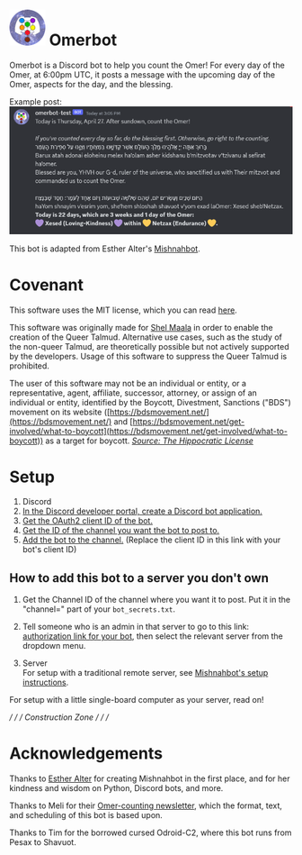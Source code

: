 # ![](omerbot-logo-extra-small.png) Omerbot 

Omerbot is a Discord bot to help you count the Omer! For every day of the Omer, at 6:00pm UTC, it posts a message with the upcoming day of the Omer, aspects for the day, and the blessing. 

Example post: 
![](omerbot-example.png)

This bot is adapted from Esther Alter's [Mishnahbot](https://github.com/subalterngames/mishnahbot). 
 
# Covenant

This software uses the MIT license, which you can read [here](LICENSE).

This software was originally made for [Shel Maala](https://www.shelmaala.com/) in order to enable the creation of the Queer Talmud. Alternative use cases, such as the study of the non-queer Talmud, are theoretically possible but not actively supported by the developers. Usage of this software to suppress the Queer Talmud is prohibited.

The user of this software may not be an individual or entity, or a representative, agent, affiliate, successor, attorney, or assign of an individual or entity, identified by the Boycott, Divestment, Sanctions ("BDS") movement on its website ([https://bdsmovement.net/](https://bdsmovement.net/) and [https://bdsmovement.net/get-involved/what-to-boycott](https://bdsmovement.net/get-involved/what-to-boycott)) as a target for boycott. *[Source: The Hippocratic License](https://firstdonoharm.dev/#hippocratic-license-3-0)*

# Setup 
1. Discord
  1. [In the Discord developer portal, create a Discord bot application.](https://www.wikihow.com/Create-a-Bot-in-Discord#Creating-the-Bot-on-Discord)
  1. [Get the OAuth2 client ID of the bot.](https://www.wikihow.com/Create-a-Bot-in-Discord#Sending-the-Bot-to-the-Discord-Server.2FChannel)
  1. [Get the ID of the channel you want the bot to post to.](https://docs.statbot.net/docs/faq/general/how-find-id/) 
  1. [Add the bot to the channel.](https://discord.com/oauth2/authorize?&client_id=1097236576062419085&scope=bot&permissions=8) (Replace the client ID in this link with your bot's client ID)

## How to add this bot to a server you don't own 
  1. Get the Channel ID of the channel where you want it to post. Put it in the "channel=" part of your `bot_secrets.txt`.
  1. Tell someone who is an admin in that server to go to this link: [authorization link for your bot]( https://discord.com/oauth2/authorize?&client_id=1097236576062419085&scope=bot&permissions=8), then select the relevant server from the dropdown menu. 

1. Server   
For setup with a traditional remote server, see [Mishnahbot's setup instructions](https://github.com/subalterngames/mishnahbot#setup). 

For setup with a little single-board computer as your server, read on! 

*/ / / Construction Zone / / /*



# Acknowledgements

Thanks to [Esther Alter](https://github.com/subalterngames) for creating Mishnahbot in the first place, and for her kindness and wisdom on Python, Discord bots, and more. 

Thanks to Meli for their [Omer-counting newsletter](https://buttondown.email/OmerCounter), which the format, text, and scheduling of this bot is based upon. 

Thanks to Tim for the borrowed cursed Odroid-C2, where this bot runs from Pesax to Shavuot.  